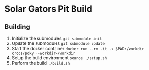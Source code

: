 # Solar Gators Pit Build
## Building
1. Initialize the submodules `git submodule init`
1. Update the submodules `git submodule update`
1. Start the docker container `docker run --rm -it -v $PWD:/workdir crops/poky --workdir=/workdir`
1. Setup the build environment `source ./setup.sh`
1. Perform the build `./build.sh`
